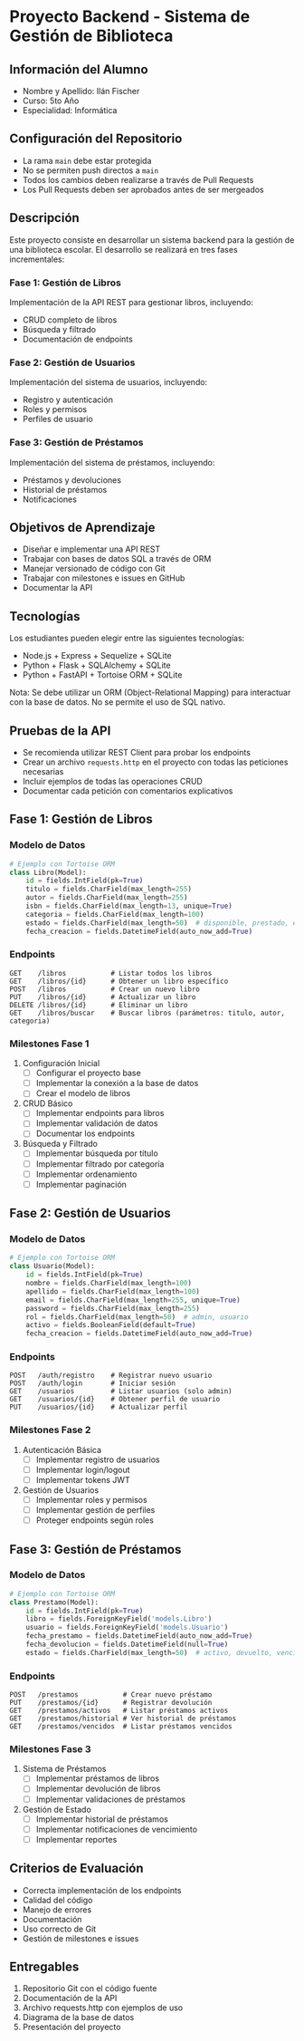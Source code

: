 # Proyecto Backend - Sistema de Gestión de Biblioteca

## Información del Alumno
- Nombre y Apellido: Ilán Fischer
- Curso: 5to Año
- Especialidad: Informática

## Configuración del Repositorio
- La rama `main` debe estar protegida
- No se permiten push directos a `main`
- Todos los cambios deben realizarse a través de Pull Requests
- Los Pull Requests deben ser aprobados antes de ser mergeados

## Descripción
Este proyecto consiste en desarrollar un sistema backend para la gestión de una biblioteca escolar. El desarrollo se realizará en tres fases incrementales:

### Fase 1: Gestión de Libros
Implementación de la API REST para gestionar libros, incluyendo:
- CRUD completo de libros
- Búsqueda y filtrado
- Documentación de endpoints

### Fase 2: Gestión de Usuarios
Implementación del sistema de usuarios, incluyendo:
- Registro y autenticación
- Roles y permisos
- Perfiles de usuario

### Fase 3: Gestión de Préstamos
Implementación del sistema de préstamos, incluyendo:
- Préstamos y devoluciones
- Historial de préstamos
- Notificaciones

## Objetivos de Aprendizaje
- Diseñar e implementar una API REST
- Trabajar con bases de datos SQL a través de ORM
- Manejar versionado de código con Git
- Trabajar con milestones e issues en GitHub
- Documentar la API

## Tecnologías
Los estudiantes pueden elegir entre las siguientes tecnologías:
- Node.js + Express + Sequelize + SQLite
- Python + Flask + SQLAlchemy + SQLite
- Python + FastAPI + Tortoise ORM + SQLite

Nota: Se debe utilizar un ORM (Object-Relational Mapping) para interactuar con la base de datos. No se permite el uso de SQL nativo.

## Pruebas de la API
- Se recomienda utilizar REST Client para probar los endpoints
- Crear un archivo `requests.http` en el proyecto con todas las peticiones necesarias
- Incluir ejemplos de todas las operaciones CRUD
- Documentar cada petición con comentarios explicativos

## Fase 1: Gestión de Libros

### Modelo de Datos
```python
# Ejemplo con Tortoise ORM
class Libro(Model):
    id = fields.IntField(pk=True)
    titulo = fields.CharField(max_length=255)
    autor = fields.CharField(max_length=255)
    isbn = fields.CharField(max_length=13, unique=True)
    categoria = fields.CharField(max_length=100)
    estado = fields.CharField(max_length=50)  # disponible, prestado, etc.
    fecha_creacion = fields.DatetimeField(auto_now_add=True)
```

### Endpoints
```
GET    /libros           # Listar todos los libros
GET    /libros/{id}      # Obtener un libro específico
POST   /libros           # Crear un nuevo libro
PUT    /libros/{id}      # Actualizar un libro
DELETE /libros/{id}      # Eliminar un libro
GET    /libros/buscar    # Buscar libros (parámetros: titulo, autor, categoria)
```

### Milestones Fase 1
1. Configuración Inicial
   - [ ] Configurar el proyecto base
   - [ ] Implementar la conexión a la base de datos
   - [ ] Crear el modelo de libros

2. CRUD Básico
   - [ ] Implementar endpoints para libros
   - [ ] Implementar validación de datos
   - [ ] Documentar los endpoints

3. Búsqueda y Filtrado
   - [ ] Implementar búsqueda por título
   - [ ] Implementar filtrado por categoría
   - [ ] Implementar ordenamiento
   - [ ] Implementar paginación

## Fase 2: Gestión de Usuarios

### Modelo de Datos
```python
# Ejemplo con Tortoise ORM
class Usuario(Model):
    id = fields.IntField(pk=True)
    nombre = fields.CharField(max_length=100)
    apellido = fields.CharField(max_length=100)
    email = fields.CharField(max_length=255, unique=True)
    password = fields.CharField(max_length=255)
    rol = fields.CharField(max_length=50)  # admin, usuario
    activo = fields.BooleanField(default=True)
    fecha_creacion = fields.DatetimeField(auto_now_add=True)
```

### Endpoints
```
POST   /auth/registro    # Registrar nuevo usuario
POST   /auth/login       # Iniciar sesión
GET    /usuarios         # Listar usuarios (solo admin)
GET    /usuarios/{id}    # Obtener perfil de usuario
PUT    /usuarios/{id}    # Actualizar perfil
```

### Milestones Fase 2
1. Autenticación Básica
   - [ ] Implementar registro de usuarios
   - [ ] Implementar login/logout
   - [ ] Implementar tokens JWT

2. Gestión de Usuarios
   - [ ] Implementar roles y permisos
   - [ ] Implementar gestión de perfiles
   - [ ] Proteger endpoints según roles

## Fase 3: Gestión de Préstamos

### Modelo de Datos
```python
# Ejemplo con Tortoise ORM
class Prestamo(Model):
    id = fields.IntField(pk=True)
    libro = fields.ForeignKeyField('models.Libro')
    usuario = fields.ForeignKeyField('models.Usuario')
    fecha_prestamo = fields.DatetimeField(auto_now_add=True)
    fecha_devolucion = fields.DatetimeField(null=True)
    estado = fields.CharField(max_length=50)  # activo, devuelto, vencido
```

### Endpoints
```
POST   /prestamos           # Crear nuevo préstamo
PUT    /prestamos/{id}      # Registrar devolución
GET    /prestamos/activos   # Listar préstamos activos
GET    /prestamos/historial # Ver historial de préstamos
GET    /prestamos/vencidos  # Listar préstamos vencidos
```

### Milestones Fase 3
1. Sistema de Préstamos
   - [ ] Implementar préstamos de libros
   - [ ] Implementar devolución de libros
   - [ ] Implementar validaciones de préstamos

2. Gestión de Estado
   - [ ] Implementar historial de préstamos
   - [ ] Implementar notificaciones de vencimiento
   - [ ] Implementar reportes

## Criterios de Evaluación
- Correcta implementación de los endpoints
- Calidad del código
- Manejo de errores
- Documentación
- Uso correcto de Git
- Gestión de milestones e issues

## Entregables
1. Repositorio Git con el código fuente
2. Documentación de la API
3. Archivo requests.http con ejemplos de uso
4. Diagrama de la base de datos
5. Presentación del proyecto

